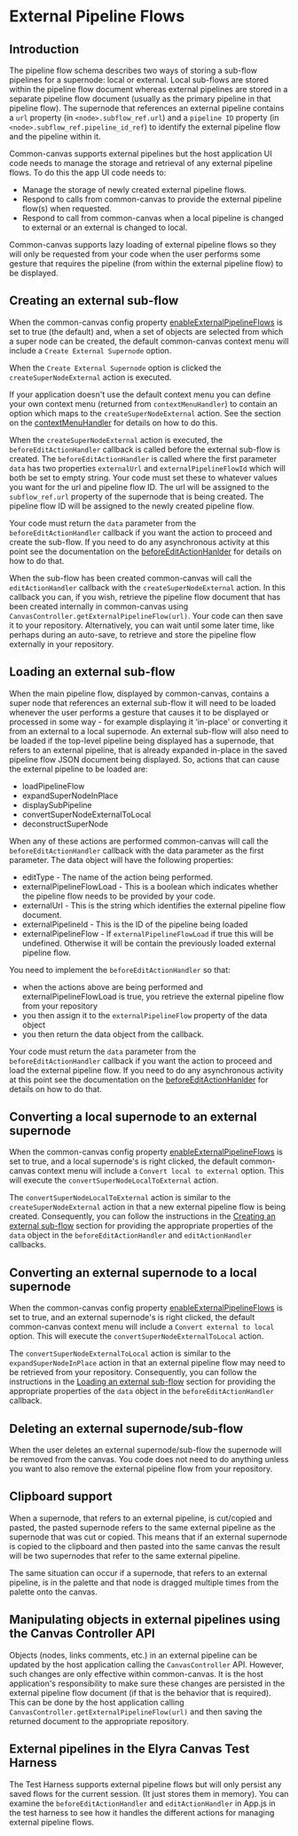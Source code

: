 # External Pipeline Flows

## Introduction

The pipeline flow schema describes two ways of storing a sub-flow pipelines for a supernode: local or external. Local sub-flows are stored within the pipeline flow document whereas external pipelines are stored in a separate pipeline flow document (usually as the primary pipeline in that pipeline flow). The supernode that references an external pipeline contains a `url` property (in `<node>.subflow_ref.url`) and a `pipeline ID` property (in `<node>.subflow_ref.pipeline_id_ref`) to identify the external pipeline flow and the pipeline within it.

Common-canvas supports external pipelines but the host application UI code needs to manage the storage and retrieval of any external pipeline flows. To do this the app UI code needs to:

* Manage the storage of newly created external pipeline flows.
* Respond to calls from common-canvas to provide the external pipeline flow(s) when requested.
* Respond to call from common-canvas when a local pipeline is changed to external or an external is changed to local.

Common-canvas supports lazy loading of external pipeline flows so they will only be requested from your code when the user performs some gesture that requires the pipeline (from within the external pipeline flow) to be displayed.

## Creating an external sub-flow
When the common-canvas config property [enableExternalPipelineFlows](03.02.01-canvas-config.md#enableexternalpipelineflows) is set to true (the default) and, when a set of objects are selected from which a super node can be created, the default common-canvas context menu will include a `Create External Supernode` option.

When the `Create External Supernode` option is clicked the `createSuperNodeExternal` action is executed.

If your application doesn't use the default context menu you can define your own context menu (returned from `contextMenuHandler`) to contain an option which maps to the `createSuperNodeExternal` action. See the section on the [contextMenuHandler](03.03.01-context-menu-handler.md) for details on how to do this.

When the `createSuperNodeExternal` action is executed, the `beforeEditActionHandler` callback is called before the external sub-flow is created. The `beforeEditActionHandler` is called where the first parameter `data` has two properties `externalUrl` and `externalPipelineFlowId` which will both be set to empty string.  Your code must set these to whatever values you want for the url and pipeline flow ID. The url will be assigned to the `subflow_ref.url` property of the supernode that is being created. The pipeline flow ID will be assigned to the newly created pipeline flow.

Your code must return the `data` parameter from the `beforeEditActionHandler` callback if you want the action to proceed and create the sub-flow. If you need to do any asynchronous activity at this point see the documentation on the [beforeEditActionHanlder](03.03.02-before-edit-action-handler.md) for details on how to do that.


When the sub-flow has been created common-canvas will call the `editActionHandler` callback with the `createSuperNodeExternal` action. In this callback you can, if you wish, retrieve the pipeline flow document that has been created internally in common-canvas using `CanvasController.getExternalPipelineFlow(url)`. Your code can then save it to your repository. Alternatively, you can wait until some later time, like perhaps during an auto-save, to retrieve and store the pipeline flow externally in your repository.


## Loading an external sub-flow
When the main pipeline flow, displayed by common-canvas, contains a super node that references an external sub-flow it will need to be loaded whenever the user performs a gesture that causes it to be displayed or processed in some way - for example displaying it 'in-place' or converting it from an external to a local supernode. An external sub-flow will also need to be loaded if the top-level pipeline being displayed has a supernode, that refers to an external pipeline, that is already expanded in-place in the saved pipeline flow JSON document being displayed. So, actions that can cause the external pipeline to be loaded are:

* loadPipelineFlow
* expandSuperNodeInPlace
* displaySubPipeline
* convertSuperNodeExternalToLocal
* deconstructSuperNode

When any of these actions are performed common-canvas will call the `beforeEditActionHandler` callback with the data parameter as the first parameter. The data object will have the following properties:

* editType - The name of the action being performed.
* externalPipelineFlowLoad - This is a boolean which indicates whether the pipeline flow needs to be provided by your code.
* externalUrl - This is the string which identifies the external pipeline flow document.
* externalPipelineId - This is the ID of the pipeline being loaded
* externalPipelineFlow - If `externalPipelineFlowLoad` if true this will be undefined. Otherwise it will be contain the previously loaded external pipeline flow.

You need to implement the `beforeEditActionHandler` so that:

* when the actions above are being performed and externalPipelineFlowLoad is true, you retrieve the external pipeline flow from your repository
* you then assign it to the `externalPipelineFlow` property of the data object
* you then return the data object from the callback.

Your code must return the `data` parameter from the `beforeEditActionHandler` callback if you want the action to proceed and load the external pipeline flow. If you need to do any asynchronous activity at this point see the documentation on the [beforeEditActionHanlder](03.03.02-before-edit-action-handler.md) for details on how to do that.

## Converting a local supernode to an external supernode
When the common-canvas config property [enableExternalPipelineFlows](03.02.01-canvas-config.md#enableexternalpipelineflows) is set to true, and a local supernode's is right clicked, the default common-canvas context menu will include a `Convert local to external` option.  This will execute the `convertSuperNodeLocalToExternal` action.

The `convertSuperNodeLocalToExternal` action is similar to the `createSuperNodeExternal` action in that a new external pipeline flow is being created. Consequently, you can follow the instructions in the [Creating an external sub-flow](#creating-an-external-sub-flow) section for providing the appropriate properties of the `data` object in the `beforeEditActionHandler` and `editActionHandler` callbacks.

## Converting an external supernode to a local supernode
When the common-canvas config property [enableExternalPipelineFlows](03.02.01-canvas-config.md#enableexternalpipelineflows) is set to true, and an external supernode's is right clicked, the default common-canvas context menu will include a `Convert external to local` option.  This will execute the `convertSuperNodeExternalToLocal` action.

The `convertSuperNodeExternalToLocal` action is similar to the `expandSuperNodeInPlace` action in that an external pipeline flow may need to be retrieved from your repository. Consequently, you can follow the instructions in the [Loading an external sub-flow](#loading-an-external-sub-flow) section for providing the appropriate properties of the `data` object in the `beforeEditActionHandler` callback.

## Deleting an external supernode/sub-flow
When the user deletes an external supernode/sub-flow the supernode will be removed from the canvas. You code does not need to do anything unless you want to also remove the external pipeline flow from your repository.

## Clipboard support
When a supernode, that refers to an external pipeline, is cut/copied and pasted, the pasted supernode refers to the same external pipeline as the supernode that was cut or copied. This means that if an external supernode is copied to the clipboard and then pasted into the same canvas the result will be two supernodes that refer to the same external pipeline.  

The same situation can occur if a supernode, that refers to an external pipeline, is in the palette and that node is dragged multiple times from the palette onto the canvas.

## Manipulating objects in external pipelines using the Canvas Controller API
Objects (nodes, links comments, etc.) in an external pipeline can be updated by the host application calling the `CanvasController` API. However, such changes are only effective within common-canvas. It is the host application's responsibility to make sure these changes are persisted in the external pipeline flow document (if that is the behavior that is required). This can be done by the host application calling `CanvasController.getExternalPipelineFlow(url)` and then saving the returned document to the appropriate repository.

## External pipelines in the Elyra Canvas Test Harness
The Test Harness supports external pipeline flows but will only persist any saved flows for the current session. (It just stores them in memory).  You can examine the `beforeEditActionHandler` and `editActionHandler` in App.js in the test harness to see how it handles the different actions for managing external pipeline flows.
